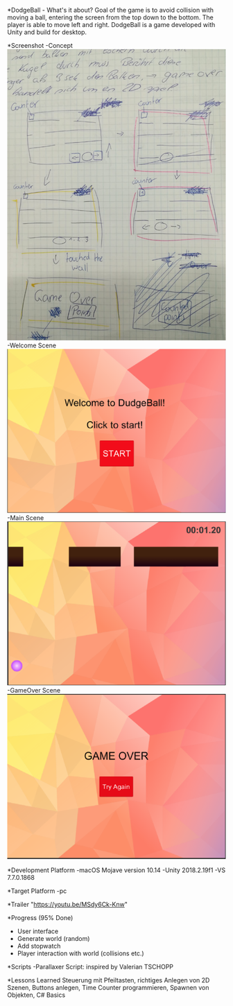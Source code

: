 *DodgeBall - What's it about?
Goal of the game is to avoid collision with moving a ball, entering the screen from the top down to the bottom. The player is able to move left and right. DodgeBall is a game developed with Unity and build for desktop. 

*Screenshot
-Concept
![Concept](./Screenshots/DodgeBall.jpeg)
-Welcome Scene
![Welcome](./Screenshots/Welcome.png)
-Main Scene
![MainScrene](./Screenshots/MainScene.png)
-GameOver Scene
![GameOver](./Screenshots/GameOver.png)

*Development Platform
-macOS Mojave version 10.14
-Unity 2018.2.19f1
-VS 7.7.0.1868

*Target Platform
-pc

*Trailer
"https://youtu.be/MSdy6Ck-Knw"

*Progress (95% Done)
- User interface
- Generate world (random)
- Add stopwatch
- Player interaction with world (collisions etc.)

*Scripts
-Parallaxer Script: inspired by Valerian TSCHOPP

*Lessons Learned
Steuerung mit Pfeiltasten, richtiges Anlegen von 2D Szenen, Buttons anlegen, Time Counter programmieren, Spawnen von Objekten, C# Basics

